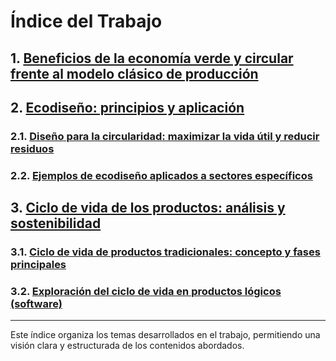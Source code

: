 # Índice del Trabajo

## 1. [Beneficios de la economía verde y circular frente al modelo clásico de producción](1_capitulo6_ra4_pisa3_4_manzano/1_beneficios_economia_verde_circular_manzano.html)

## 2. [Ecodiseño: principios y aplicación](2_capitulo7_ra4_pisa3_4_manzano)

### 2.1. [Diseño para la circularidad: maximizar la vida útil y reducir residuos](2_capitulo7_ra4_pisa3_4_manzano/1_diseno_circularidad_manzano.html)

### 2.2. [Ejemplos de ecodiseño aplicados a sectores específicos](2_capitulo7_ra4_pisa3_4_manzano/2_ejemplos_ecodiseño_manzano.html)

## 3. [Ciclo de vida de los productos: análisis y sostenibilidad](3_capitulo8_ra4_pisa3_4_manzano)

### 3.1. [Ciclo de vida de productos tradicionales: concepto y fases principales](3_capitulo8_ra4_pisa3_4_manzano/1_ciclo_tradicional_manzano.html)

### 3.2. [Exploración del ciclo de vida en productos lógicos (software)](3_capitulo8_ra4_pisa3_4_manzano/2_ciclo_software_manzano.html)

---

Este índice organiza los temas desarrollados en el trabajo, permitiendo una visión clara y estructurada de los contenidos abordados.
